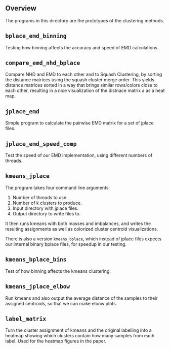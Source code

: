 Overview
-------------------------

The programs in this directory are the prototypes of the clustering methods.

`bplace_emd_binning`
-------------------------

Testing how binning affects the accuracy and speed of EMD calculations.

`compare_emd_nhd_bplace`
-------------------------

Compare NHD and EMD to each other and to Squash Clustering,
by sorting the distance matrices using the squash cluster merge order.
This yields distance matrices sorted in a way that brings similar rows/colors close to each other,
resulting in a nice visualization of the distnace matrix a as a heat map.

`jplace_emd`
-------------------------

Simple program to calculate the pairwise EMD matrix for a set of jplace files.

`jplace_emd_speed_comp`
-------------------------

Test the speed of our EMD implementation, using different numbers of threads.

`kmeans_jplace`
-------------------------

The program takes four command line arguments:

 1. Number of threads to use.
 2. Number of k clusters to produce.
 3. Input directory with jplace files.
 4. Output directory to write files to.

It then runs kmeans with both masses and imbalances,
and writes the resulting assignments as well as colorized cluster centroid
visualizations.

There is also a version `kmeans_bplace`, which instead of jplace files
expects our internal binary bplace files, for speedup in our testing.

`kmeans_bplace_bins`
-------------------------

Test of how binning affects the kmeans clustering.

`kmeans_jplace_elbow`
-------------------------

Run kmeans and also output the average distance of the samples to their assigned
centroids, so that we can make elbow plots.

`label_matrix`
-------------------------

Turn the cluster assignment of kmeans and the original labelling
into a heatmap showing which clusters contain how many samples from each label.
Used for the heatmap figures in the paper.
